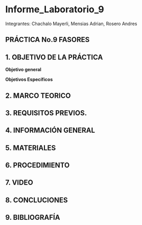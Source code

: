 # Informe_Laboratorio_9

Integrantes: Chachalo Mayerli, Mensias Adrian, Rosero Andres

## **PRÁCTICA No.9 FASORES**

## 1.  OBJETIVO DE LA PRÁCTICA

**Objetivo general**


**Objetivos Específicos**

## 2.  MARCO TEORICO


## 3. REQUISITOS PREVIOS.

## 4. INFORMACIÓN GENERAL

## 5. MATERIALES

## 6. PROCEDIMIENTO 

## 7.  VIDEO

## 8.  CONCLUCIONES

## 9.  BIBLIOGRAFÍA






